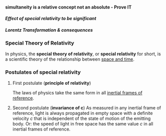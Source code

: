 #### simultaneity is a relative concept not an absolute - Prove IT






#### *Effect of special relativity to be significant*





#### *Lorentz Transformation & consequences*





### Special Theory of Relativity 
 In physics, the **special theory of relativity**, or **special relativity** for short, is a scientific theory of the relationship between [space and time](https://en.wikipedia.org/wiki/Spacetime "Spacetime").

   ### **Postulates of special relativity**

 1. First postulate (**principle of relativity**)

    The laws of physics take the same form in all [inertial frames of reference](https://en.wikipedia.org/wiki/Inertial_frames_of_reference "Inertial frames of reference").

 2. Second postulate (**invariance of c**)
     As measured in any inertial frame of reference, light is always propagated in empty space with a definite velocity _c_ that is independent of the state of motion of the emitting body. Or: the speed of light in free space has the same value _c_ in all inertial frames of reference.